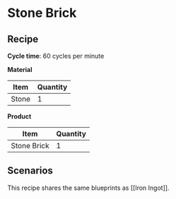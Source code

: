 # Stone Brick

## Recipe

**Cycle time**: 60 cycles per minute

**Material**

| Item  | Quantity |
| ----- | -------- |
| Stone | 1        |

**Product**

| Item        | Quantity |
| ----------- | -------- |
| Stone Brick | 1        |

## Scenarios

This recipe shares the same blueprints as [[Iron Ingot]].